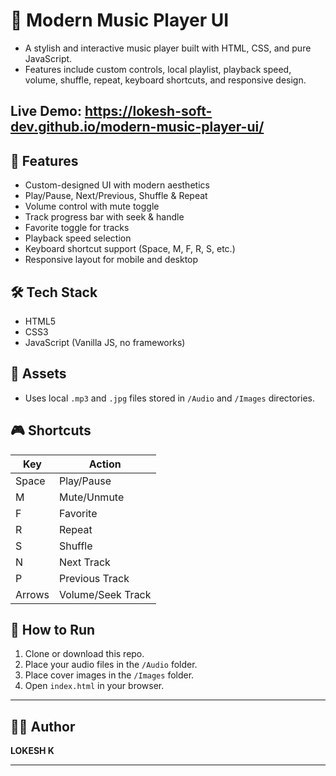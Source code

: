 # 🎵 Modern Music Player UI

- A stylish and interactive music player built with HTML, CSS, and pure JavaScript. 
- Features include custom controls, local playlist, playback speed, volume, shuffle, repeat, keyboard shortcuts, and responsive design.

## Live Demo: https://lokesh-soft-dev.github.io/modern-music-player-ui/

## 🚀 Features

- Custom-designed UI with modern aesthetics
- Play/Pause, Next/Previous, Shuffle & Repeat
- Volume control with mute toggle
- Track progress bar with seek & handle
- Favorite toggle for tracks
- Playback speed selection
- Keyboard shortcut support (Space, M, F, R, S, etc.)
- Responsive layout for mobile and desktop

## 🛠️ Tech Stack

- HTML5
- CSS3
- JavaScript (Vanilla JS, no frameworks)

## 💾 Assets

- Uses local `.mp3` and `.jpg` files stored in `/Audio` and `/Images` directories.

## 🎮 Shortcuts

| Key     | Action             |
|---------|--------------------|
| Space   | Play/Pause         |
| M       | Mute/Unmute        |
| F       | Favorite           |
| R       | Repeat             |
| S       | Shuffle            |
| N       | Next Track         |
| P       | Previous Track     |
| Arrows  | Volume/Seek Track  |


## 📁 How to Run

1. Clone or download this repo.
2. Place your audio files in the `/Audio` folder.
3. Place cover images in the `/Images` folder.
4. Open `index.html` in your browser.

---
## 🧑‍💻 Author

**LOKESH K**

---
